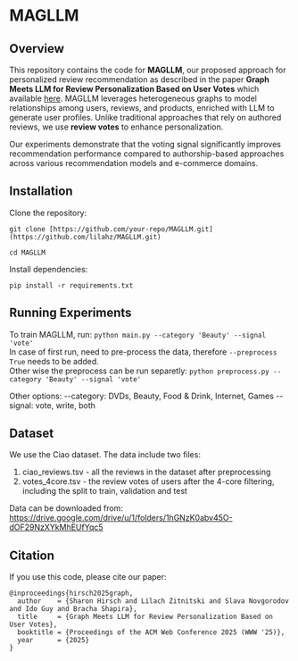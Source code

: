 # MAGLLM
## Overview
This repository contains the code for **MAGLLM**, our proposed approach for personalized review recommendation as described in the paper **Graph Meets LLM for Review Personalization Based on User Votes** which available [here](https://dl.acm.org/doi/pdf/10.1145/3696410.3714691). MAGLLM leverages heterogeneous graphs to model relationships among users, reviews, and products, enriched with LLM to generate user profiles. Unlike traditional approaches that rely on authored reviews, we use **review votes** to enhance personalization.

Our experiments demonstrate that the voting signal significantly improves recommendation performance compared to authorship-based approaches across various recommendation models and e-commerce domains.

## Installation
Clone the repository:

`git clone [https://github.com/your-repo/MAGLLM.git](https://github.com/lilahz/MAGLLM.git)`

`cd MAGLLM`

Install dependencies:

`pip install -r requirements.txt`

## Running Experiments
To train MAGLLM, run:
`python main.py --category 'Beauty' --signal 'vote'`  
In case of first run, need to pre-process the data, therefore `--preprocess True` needs to be added.  
Other wise the preprocess can be run separetly:
`python preprocess.py --category 'Beauty' --signal 'vote'`

Other options:
--category: DVDs, Beauty, Food & Drink, Internet, Games
--signal: vote, write, both

## Dataset
We use the Ciao dataset. The data include two files:
1. ciao_reviews.tsv - all the reviews in the dataset after preprocessing
2. votes_4core.tsv - the review votes of users after the 4-core filtering, including the split to train, validation and test

Data can be downloaded from: https://drive.google.com/drive/u/1/folders/1hGNzK0abv45O-dOF29NzXYkMhEUfYqc5 

## Citation
If you use this code, please cite our paper:

```
@inproceedings{hirsch2025graph,
  author    = {Sharon Hirsch and Lilach Zitnitski and Slava Novgorodov and Ido Guy and Bracha Shapira},
  title     = {Graph Meets LLM for Review Personalization Based on User Votes},
  booktitle = {Proceedings of the ACM Web Conference 2025 (WWW '25)},
  year      = {2025}
}
```
